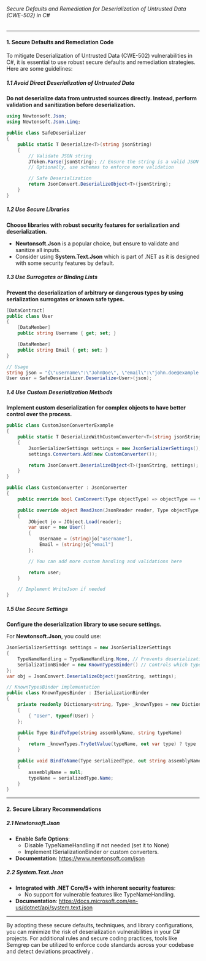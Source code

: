 ###### Secure Defaults and Remediation for Deserialization of Untrusted Data (CWE-502) in C#

---

#### 1. Secure Defaults and Remediation Code

To mitigate Deserialization of Untrusted Data (CWE-502) vulnerabilities in C#, it is essential to use robust secure defaults and remediation strategies. Here are some guidelines:

##### 1.1 Avoid Direct Deserialization of Untrusted Data
**Do not deserialize data from untrusted sources directly. Instead, perform validation and sanitization before deserialization.**

```csharp
using Newtonsoft.Json;
using Newtonsoft.Json.Linq;

public class SafeDeserializer
{
    public static T Deserialize<T>(string jsonString)
    {
        // Validate JSON string
        JToken.Parse(jsonString); // Ensure the string is a valid JSON
        // Optionally, use schemas to enforce more validation

        // Safe Deserialization
        return JsonConvert.DeserializeObject<T>(jsonString);
    }
}
```

##### 1.2 Use Secure Libraries
**Choose libraries with robust security features for serialization and deserialization.**

- **Newtonsoft.Json** is a popular choice, but ensure to validate and sanitize all inputs.
- Consider using **System.Text.Json** which is part of .NET as it is designed with some security features by default.

##### 1.3 Use Surrogates or Binding Lists
**Prevent the deserialization of arbitrary or dangerous types by using serialization surrogates or known safe types.**

```csharp
[DataContract] 
public class User
{
    [DataMember] 
    public string Username { get; set; }

    [DataMember] 
    public string Email { get; set; }
}

// Usage
string json = "{\"username\":\"JohnDoe\", \"email\":\"john.doe@example.com\"}";
User user = SafeDeserializer.Deserialize<User>(json);
```

##### 1.4 Use Custom Deserialization Methods
**Implement custom deserialization for complex objects to have better control over the process.**

```csharp
public class CustomJsonConverterExample
{
    public static T DeserializeWithCustomConverter<T>(string jsonString)
    {
        JsonSerializerSettings settings = new JsonSerializerSettings();
        settings.Converters.Add(new CustomConverter());

        return JsonConvert.DeserializeObject<T>(jsonString, settings);
    }
}

public class CustomConverter : JsonConverter
{
    public override bool CanConvert(Type objectType) => objectType == typeof(User);

    public override object ReadJson(JsonReader reader, Type objectType, object existingValue, JsonSerializer serializer)
    {
        JObject jo = JObject.Load(reader);
        var user = new User()
        {
            Username = (string)jo["username"],
            Email = (string)jo["email"]
        };

        // You can add more custom handling and validations here

        return user;
    }

    // Implement WriteJson if needed
}
```

##### 1.5 Use Secure Settings
**Configure the deserialization library to use secure settings.**

For **Newtonsoft.Json**, you could use:

```csharp
JsonSerializerSettings settings = new JsonSerializerSettings
{
    TypeNameHandling = TypeNameHandling.None, // Prevents deserialization of polymorphic types
    SerializationBinder = new KnownTypesBinder() // Controls which types can be deserialized
};
var obj = JsonConvert.DeserializeObject(jsonString, settings);

// KnownTypesBinder implementation
public class KnownTypesBinder : ISerializationBinder
{
    private readonly Dictionary<string, Type> _knownTypes = new Dictionary<string, Type>
    {
        { "User", typeof(User) }
    };

    public Type BindToType(string assemblyName, string typeName)
    {
        return _knownTypes.TryGetValue(typeName, out var type) ? type : null;
    }

    public void BindToName(Type serializedType, out string assemblyName, out string typeName)
    {
        assemblyName = null;
        typeName = serializedType.Name;
    }
}
```

---

#### 2. Secure Library Recommendations

##### 2.1 Newtonsoft.Json
- **Enable Safe Options**:
  - Disable TypeNameHandling if not needed (set it to None)
  - Implement ISerializationBinder or custom converters.
- **Documentation**: https://www.newtonsoft.com/json

##### 2.2 System.Text.Json
- **Integrated with .NET Core/5+ with inherent security features**:
  - No support for vulnerable features like TypeNameHandling.
- **Documentation**: https://docs.microsoft.com/en-us/dotnet/api/system.text.json

---

By adopting these secure defaults, techniques, and library configurations, you can minimize the risk of deserialization vulnerabilities in your C# projects. For additional rules and secure coding practices, tools like Semgrep can be utilized to enforce code standards across your codebase and detect deviations proactively   .